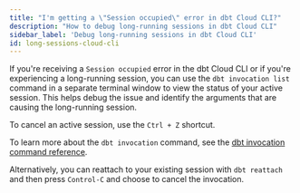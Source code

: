 ```yaml
---
title: "I'm getting a \"Session occupied\" error in dbt Cloud CLI?"
description: "How to debug long-running sessions in dbt Cloud CLI"
sidebar_label: 'Debug long-running sessions in dbt Cloud CLI'
id: long-sessions-cloud-cli
---
```


If you're receiving a `Session occupied` error in the dbt Cloud CLI or if you're experiencing a long-running session, you can use the `dbt invocation list` command in a separate terminal window to view the status of your active session. This helps debug the issue and identify the arguments that are causing the long-running session.

To cancel an active session, use the `Ctrl + Z` shortcut.

To learn more about the `dbt invocation` command, see the [dbt invocation command reference](/reference/commands/invocation).

Alternatively, you can reattach to your existing session with <code>dbt reattach</code> and then press <code>Control-C</code> and choose to cancel the invocation.
